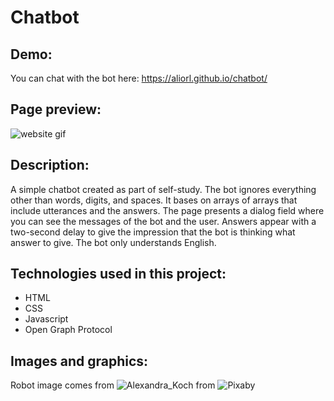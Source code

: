 # Chatbot
## Demo:
You can chat with the bot here: https://aliorl.github.io/chatbot/
## Page preview:
![website gif](https://media.giphy.com/media/v1.Y2lkPTc5MGI3NjExYmY2ODM1ZTdmYTY1ZTJmOTk1MTM1ZGUyYjU2MjA2NjhhYjEzMWUyMyZlcD12MV9pbnRlcm5hbF9naWZzX2dpZklkJmN0PWc/x8L5NHPIHrQW7DNYiL/giphy.gif)

## Description:
A simple chatbot created as part of self-study. The bot ignores everything other than words, digits, and spaces. It bases on arrays of arrays that include utterances and the answers. The page presents a dialog field where you can see the messages of the bot and the user. Answers appear with a two-second delay to give the impression that the bot is thinking what answer to give. The bot only understands English.

## Technologies used in this project:
- HTML
- CSS
- Javascript
- Open Graph Protocol

## Images and graphics:
Robot image comes from ![Alexandra_Koch](https://pixabay.com/pl/users/alexandra_koch-621802/?utm_source=link-attribution&amp;utm_medium=referral&amp;utm_campaign=image&amp;utm_content=7720802) from ![Pixaby](https://pixabay.com/pl//?utm_source=link-attribution&amp;utm_medium=referral&amp;utm_campaign=image&amp;utm_content=7720802)
